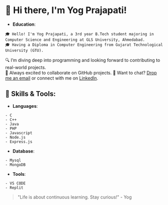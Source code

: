# 👋 Hi there, I'm Yog Prajapati!

- **Education**:
```
🎓 Hello! I'm Yog Prajapati, a 3rd year B.Tech student majoring in Computer Science and Engineering at GLS University, Ahmedabad.
🎓 Having a Diploma in Computer Engineering from Gujarat Technological University (GTU).
```

🔍 I’m diving deep into programming and looking forward to contributing to real-world projects.  
🤝 Always excited to collaborate on GitHub projects.
💬 Want to chat? [Drop me an email](mailto:yogprajapati08@gmail.com) or connect with me on [LinkedIn](www.linkedin.com/in/yogprajapati).

## 🧰 Skills & Tools:

- **Languages**:
 ```
- C
- C++
- Java
- PHP
- Javascript
- Node.js
- Express.js
 ```
- **Database**:
```
- Mysql
- MongoDB
```
- **Tools**:
```
- VS CODE
- Replit
``` 
> "Life is about continuous learning. Stay curious!" - Yog
